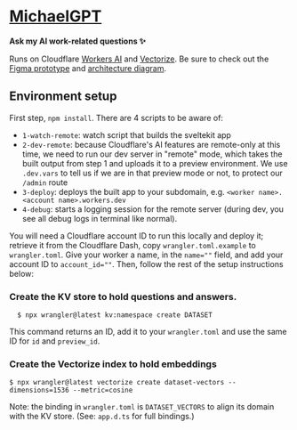 # [MichaelGPT](https://michaelgpt.pocketrides.workers.dev/)

**Ask my AI work-related questions ✨**

Runs on Cloudflare [Workers AI](https://developers.cloudflare.com/workers-ai/tutorials/build-a-retrieval-augmented-generation-ai/) and [Vectorize](https://developers.cloudflare.com/vectorize/). Be sure to check out the [Figma prototype](https://www.figma.com/proto/SEYbpEiyZsT6V3XsGH9F04/MichaelGPT) and [architecture diagram](https://www.figma.com/file/KsNtdYQF0H8tCEDnhl5ANm/MichaelGPT---Architecture).

## Environment setup

First step, `npm install`. There are 4 scripts to be aware of:

- `1-watch-remote`: watch script that builds the sveltekit app
- `2-dev-remote`: because Cloudflare's AI features are remote-only at this time, we need to run our dev server in "remote" mode, which takes the built output from step 1 and uploads it to a preview environment. We use `.dev.vars` to tell us if we are in that preview mode or not, to protect our `/admin` route
- `3-deploy`: deploys the built app to your subdomain, e.g. `<worker name>.<account name>.workers.dev`
- `4-debug`: starts a logging session for the remote server (during dev, you see all debug logs in terminal like normal).

You will need a Cloudflare account ID to run this locally and deploy it; retrieve it from the Cloudflare Dash, copy `wrangler.toml.example` to `wrangler.toml`. Give your worker a name, in the `name=""` field, and add your account ID to `account_id=""`. Then, follow the rest of the setup instructions below:

### Create the KV store to hold questions and answers.

```
  $ npx wrangler@latest kv:namespace create DATASET
```

This command returns an ID, add it to your `wrangler.toml` and use the same ID for `id` and `preview_id`.

### Create the Vectorize index to hold embeddings

```
$ npx wrangler@latest vectorize create dataset-vectors --dimensions=1536 --metric=cosine
```

Note: the binding in `wrangler.toml` is `DATASET_VECTORS` to align its domain with the KV store. (See: `app.d.ts` for full bindings.)
